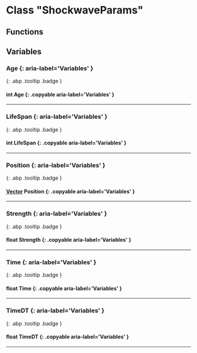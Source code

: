 # Class "ShockwaveParams"
## Functions
## Variables
### Age {: aria-label='Variables' }
[ ](#){: .abp .tooltip .badge }
#### int Age  {: .copyable aria-label='Variables' }

___ 
### LifeSpan {: aria-label='Variables' }
[ ](#){: .abp .tooltip .badge }
#### int LifeSpan  {: .copyable aria-label='Variables' }

___ 
### Position {: aria-label='Variables' }
[ ](#){: .abp .tooltip .badge }
#### [Vector](../Vector) Position  {: .copyable aria-label='Variables' }

___ 
### Strength {: aria-label='Variables' }
[ ](#){: .abp .tooltip .badge }
#### float Strength  {: .copyable aria-label='Variables' }

___ 
### Time {: aria-label='Variables' }
[ ](#){: .abp .tooltip .badge }
#### float Time  {: .copyable aria-label='Variables' }

___ 
### TimeDT {: aria-label='Variables' }
[ ](#){: .abp .tooltip .badge }
#### float TimeDT  {: .copyable aria-label='Variables' }

___ 
